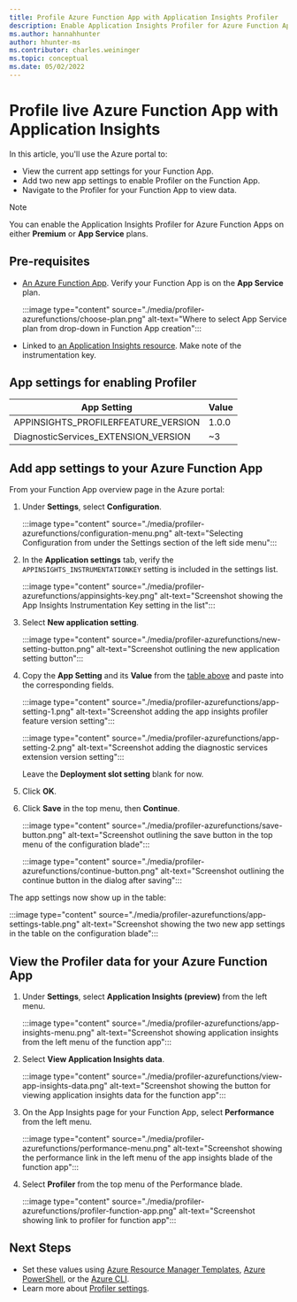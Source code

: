 ```yaml
---
title: Profile Azure Function App with Application Insights Profiler
description: Enable Application Insights Profiler for Azure Function App.
ms.author: hannahhunter
author: hhunter-ms
ms.contributor: charles.weininger
ms.topic: conceptual
ms.date: 05/02/2022
---
```


# Profile live Azure Function App with Application Insights

In this article, you'll use the Azure portal to:
- View the current app settings for your Function App. 
- Add two new app settings to enable Profiler on the Function App. 
- Navigate to the Profiler for your Function App to view data.

> [!NOTE]
> You can enable the Application Insights Profiler for Azure Function Apps on either **Premium** or **App Service** plans. 

## Pre-requisites

- [An Azure Function App](../../azure-functions/functions-create-function-app-portal.md). Verify your Function App is on the **App Service** plan. 
     
  :::image type="content" source="./media/profiler-azurefunctions/choose-plan.png" alt-text="Where to select App Service plan from drop-down in Function App creation":::


- Linked to [an Application Insights resource](./create-new-resource.md). Make note of the instrumentation key.

## App settings for enabling Profiler

|App Setting    | Value    |
|---------------|----------|
|APPINSIGHTS_PROFILERFEATURE_VERSION | 1.0.0 |
|DiagnosticServices_EXTENSION_VERSION | ~3 |

## Add app settings to your Azure Function App

From your Function App overview page in the Azure portal:

1. Under **Settings**, select **Configuration**.

   :::image type="content" source="./media/profiler-azurefunctions/configuration-menu.png" alt-text="Selecting Configuration from under the Settings section of the left side menu":::

1. In the **Application settings** tab, verify the `APPINSIGHTS_INSTRUMENTATIONKEY` setting is included in the settings list.

   :::image type="content" source="./media/profiler-azurefunctions/appinsights-key.png" alt-text="Screenshot showing the App Insights Instrumentation Key setting in the list":::

1. Select **New application setting**.

   :::image type="content" source="./media/profiler-azurefunctions/new-setting-button.png" alt-text="Screenshot outlining the new application setting button":::

1. Copy the **App Setting** and its **Value** from the [table above](#app-settings-for-enabling-profiler) and paste into the corresponding fields.

   :::image type="content" source="./media/profiler-azurefunctions/app-setting-1.png" alt-text="Screenshot adding the app insights profiler feature version setting":::

   :::image type="content" source="./media/profiler-azurefunctions/app-setting-2.png" alt-text="Screenshot adding the diagnostic services extension version setting":::

   Leave the **Deployment slot setting** blank for now.

1. Click **OK**.

1. Click **Save** in the top menu, then **Continue**.

   :::image type="content" source="./media/profiler-azurefunctions/save-button.png" alt-text="Screenshot outlining the save button in the top menu of the configuration blade":::

   :::image type="content" source="./media/profiler-azurefunctions/continue-button.png" alt-text="Screenshot outlining the continue button in the dialog after saving":::

The app settings now show up in the table:

   :::image type="content" source="./media/profiler-azurefunctions/app-settings-table.png" alt-text="Screenshot showing the two new app settings in the table on the configuration blade":::


## View the Profiler data for your Azure Function App

1. Under **Settings**, select **Application Insights (preview)** from the left menu.

   :::image type="content" source="./media/profiler-azurefunctions/app-insights-menu.png" alt-text="Screenshot showing application insights from the left menu of the function app":::

1. Select **View Application Insights data**.

   :::image type="content" source="./media/profiler-azurefunctions/view-app-insights-data.png" alt-text="Screenshot showing the button for viewing application insights data for the function app":::

1. On the App Insights page for your Function App, select **Performance** from the left menu.

   :::image type="content" source="./media/profiler-azurefunctions/performance-menu.png" alt-text="Screenshot showing the performance link in the left menu of the app insights blade of the function app":::

1. Select **Profiler** from the top menu of the Performance blade.

   :::image type="content" source="./media/profiler-azurefunctions/profiler-function-app.png" alt-text="Screenshot showing link to profiler for function app":::


## Next Steps

- Set these values using [Azure Resource Manager Templates](./azure-web-apps-net-core.md#app-service-application-settings-with-azure-resource-manager), [Azure PowerShell](/powershell/module/az.websites/set-azwebapp), or the [Azure CLI](/cli/azure/webapp/config/appsettings).
- Learn more about [Profiler settings](profiler-settings.md).
